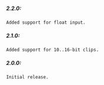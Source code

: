 ##### 2.2.0:
    Added support for float input.


##### 2.1.0:
    Added support for 10..16-bit clips.
    
##### 2.0.0:
    Initial release.